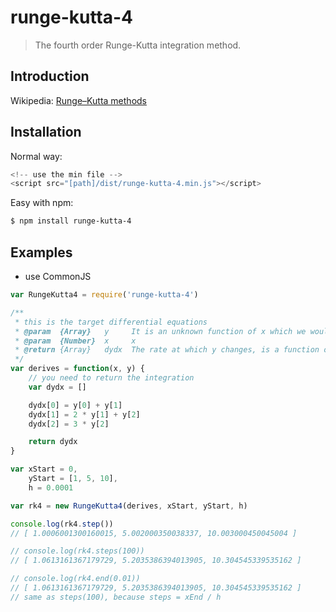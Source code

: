 # runge-kutta-4

> The fourth order Runge-Kutta integration method.

## Introduction

Wikipedia: [Runge–Kutta methods](https://en.wikipedia.org/wiki/Runge%E2%80%93Kutta_methods)

## Installation

Normal way:
```javascript
<!-- use the min file -->
<script src="[path]/dist/runge-kutta-4.min.js"></script>
```

Easy with npm:
```bash
$ npm install runge-kutta-4
```

## Examples

- use CommonJS
```javascript
var RungeKutta4 = require('runge-kutta-4')

/**
 * this is the target differential equations
 * @param  {Array}   y     It is an unknown function of x which we would like to approximate
 * @param  {Number}  x     x
 * @return {Array}   dydx  The rate at which y changes, is a function of x and of y
 */
var derives = function(x, y) {
    // you need to return the integration
    var dydx = []

    dydx[0] = y[0] + y[1]
    dydx[1] = 2 * y[1] + y[2]
    dydx[2] = 3 * y[2]

    return dydx
}

var xStart = 0,
    yStart = [1, 5, 10],
    h = 0.0001

var rk4 = new RungeKutta4(derives, xStart, yStart, h)

console.log(rk4.step())
// [ 1.0006001300160015, 5.002000350038337, 10.003000450045004 ]

// console.log(rk4.steps(100))
// [ 1.0613161367179729, 5.2035386394013905, 10.304545339535162 ]

// console.log(rk4.end(0.01))
// [ 1.0613161367179729, 5.2035386394013905, 10.304545339535162 ]
// same as steps(100), because steps = xEnd / h
```
